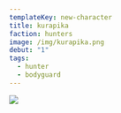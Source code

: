 ```yaml
---
templateKey: new-character
title: kurapika
faction: hunters
image: /img/kurapika.png
debut: "1"
tags:
  - hunter
  - bodyguard
---
```


![](/img/kurapika.png)
